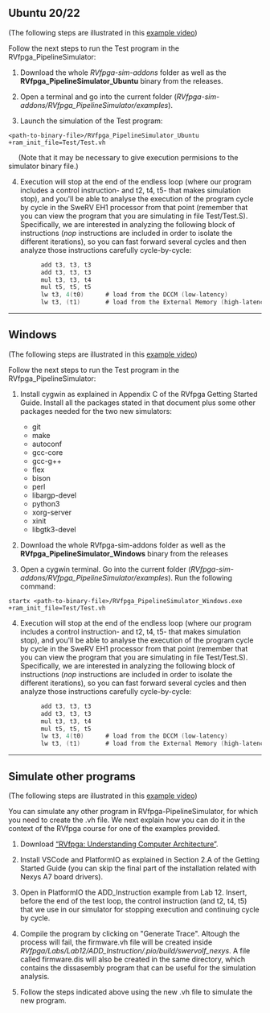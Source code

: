 ## **Ubuntu 20/22**

(The following steps are illustrated in this [example video](https://drive.google.com/file/d/1fX9cWZdV_GF7UTNUp-tYYD5TfJakeJai/view?usp=sharing))

Follow the next steps to run the Test program in the RVfpga_PipelineSimulator:

1. Download the whole *RVfpga-sim-addons* folder as well as the **RVfpga_PipelineSimulator_Ubuntu** binary from the releases.

2. Open a terminal and go into the current folder (*RVfpga-sim-addons/RVfpga_PipelineSimulator/examples*).

3. Launch the simulation of the Test program:
```
<path-to-binary-file>/RVfpga_PipelineSimulator_Ubuntu +ram_init_file=Test/Test.vh
```
&nbsp;&nbsp;&nbsp;&nbsp;&nbsp;(Note that it may be necessary to give execution permisions to the simulator binary file.)

4. Execution will stop at the end of the endless loop (where our program includes a control instruction- and t2, t4, t5- that makes simulation stop), and you'll be able to analyse the execution of the program cycle by cycle in the SweRV EH1 processor from that point (remember that you can view the program that you are simulating in file Test/Test.S). Specifically, we are interested in analyzing the following block of instructions (*nop* instructions are included in order to isolate the different iterations), so you can fast forward several cycles and then analyze those instructions carefully cycle-by-cycle:

```c
         add t3, t3, t3        
         add t3, t3, t3
         mul t3, t3, t4
         mul t5, t5, t5
         lw t3, 4(t0)      # load from the DCCM (low-latency)
         lw t3, (t1)       # load from the External Memory (high-latency that makes the processor stall for some cycles)
```

___


## **Windows**

(The following steps are illustrated in this [example video](https://drive.google.com/file/d/1yGHDSitvdZiQzkdsvL0qKYCGUTGjoR33/view?usp=sharing))

Follow the next steps to run the Test program in the RVfpga_PipelineSimulator:

1. Install cygwin as explained in Appendix C of the RVfpga Getting Started Guide. Install all the packages stated in that document plus some other packages needed for the two new simulators:

    * git
    * make 
    * autoconf
    * gcc-core 
    * gcc-g++ 
    * flex
    * bison
    * perl
    * libargp-devel
    * python3
    * xorg-server
    * xinit
    * libgtk3-devel

2. Download the whole RVfpga-sim-addons folder as well as the **RVfpga_PipelineSimulator_Windows** binary from the releases

3. Open a cygwin terminal. Go into the current folder (*RVfpga-sim-addons/RVfpga_PipelineSimulator/examples*). Run the following command:

```
startx <path-to-binary-file>/RVfpga_PipelineSimulator_Windows.exe +ram_init_file=Test/Test.vh
```

4. Execution will stop at the end of the endless loop (where our program includes a control instruction- and t2, t4, t5- that makes simulation stop), and you'll be able to analyse the execution of the program cycle by cycle in the SweRV EH1 processor from that point (remember that you can view the program that you are simulating in file Test/Test.S). Specifically, we are interested in analyzing the following block of instructions (*nop* instructions are included in order to isolate the different iterations), so you can fast forward several cycles and then analyze those instructions carefully cycle-by-cycle:

```c
         add t3, t3, t3        
         add t3, t3, t3
         mul t3, t3, t4
         mul t5, t5, t5
         lw t3, 4(t0)      # load from the DCCM (low-latency)
         lw t3, (t1)       # load from the External Memory (high-latency that makes the processor stall for some cycles)
```

___


## **Simulate other programs**

(The following steps are illustrated in this [example video](https://drive.google.com/file/d/1beJl3NIKAPqtg3ozgQWo37VdkAPXRUQc/view?usp=sharing))

You can simulate any other program in RVfpga-PipelineSimulator, for which you need to create the .vh file. We next explain how you can do it in the context of the RVfpga course for one of the examples provided.

1. Download [“RVfpga: Understanding Computer Architecture”](https://university.imgtec.com/rvfpga-download-page-en/).

2. Install VSCode and PlatformIO as explained in Section 2.A of the Getting Started Guide (you can skip the final part of the installation related with Nexys A7 board drivers).

3. Open in PlatformIO the ADD_Instruction example from Lab 12. Insert, before the end of the test loop, the control instruction (and t2, t4, t5) that we use in our simulator for stopping execution and continuing cycle by cycle.

4. Compile the program by clicking on "Generate Trace". Altough the process will fail, the firmware.vh file will be created inside *RVfpga/Labs/Lab12/ADD_Instruction/.pio/build/swervolf_nexys*. A file called firmware.dis will also be created in the same directory, which contains the dissasembly program that can be useful for the simulation analysis.

5. Follow the steps indicated above using the new .vh file to simulate the new program.
